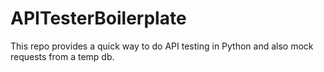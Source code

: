 # APITesterBoilerplate
This repo provides a quick way to do API testing in Python and also mock requests from a temp db.
